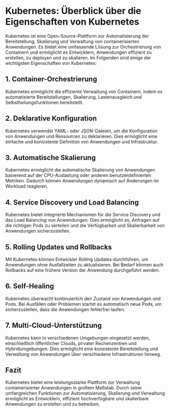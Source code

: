 # Kubernetes: Überblick über die Eigenschaften von Kubernetes

Kubernetes ist eine Open-Source-Plattform zur Automatisierung der Bereitstellung, Skalierung und Verwaltung von containerisierten Anwendungen. Es bietet eine umfassende Lösung zur Orchestrierung von Containern und ermöglicht es Entwicklern, Anwendungen effizient zu erstellen, zu deployen und zu skalieren. Im Folgenden sind einige der wichtigsten Eigenschaften von Kubernetes:

## 1. Container-Orchestrierung

Kubernetes ermöglicht die effiziente Verwaltung von Containern, indem es automatisierte Bereitstellungen, Skalierung, Lastenausgleich und Selbstheilungsfunktionen bereitstellt.

## 2. Deklarative Konfiguration

Kubernetes verwendet YAML- oder JSON-Dateien, um die Konfiguration von Anwendungen und Ressourcen zu deklarieren. Dies ermöglicht eine einfache und konsistente Definition von Anwendungen und Infrastruktur.

## 3. Automatische Skalierung

Kubernetes ermöglicht die automatische Skalierung von Anwendungen basierend auf der CPU-Auslastung oder anderen benutzerdefinierten Metriken. Dadurch können Anwendungen dynamisch auf Änderungen im Workload reagieren.

## 4. Service Discovery und Load Balancing

Kubernetes bietet integrierte Mechanismen für die Service Discovery und das Load Balancing von Anwendungen. Dies ermöglicht es, Anfragen auf die richtigen Pods zu verteilen und die Verfügbarkeit und Skalierbarkeit von Anwendungen sicherzustellen.

## 5. Rolling Updates und Rollbacks

Mit Kubernetes können Entwickler Rolling Updates durchführen, um Anwendungen ohne Ausfallzeiten zu aktualisieren. Bei Bedarf können auch Rollbacks auf eine frühere Version der Anwendung durchgeführt werden.

## 6. Self-Healing

Kubernetes überwacht kontinuierlich den Zustand von Anwendungen und Pods. Bei Ausfällen oder Problemen startet es automatisch neue Pods, um sicherzustellen, dass die Anwendungen fehlerfrei laufen.

## 7. Multi-Cloud-Unterstützung

Kubernetes kann in verschiedenen Umgebungen eingesetzt werden, einschließlich öffentlicher Clouds, privater Rechenzentren und Hybridumgebungen. Dies ermöglicht eine konsistente Bereitstellung und Verwaltung von Anwendungen über verschiedene Infrastrukturen hinweg.

## Fazit

Kubernetes bietet eine leistungsstarke Plattform zur Verwaltung containerisierter Anwendungen in großem Maßstab. Durch seine umfangreichen Funktionen zur Automatisierung, Skalierung und Verwaltung ermöglicht es Entwicklern, effizient hochverfügbare und skalierbare Anwendungen zu erstellen und zu betreiben.
